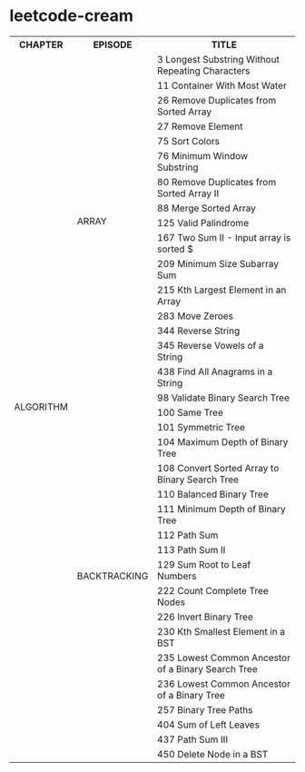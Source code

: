 # leetcode-cream


<table>
	<tr>
	    <th>CHAPTER</th>
	    <th>EPISODE</th>
	    <th>TITLE</th>  
	</tr>
	<tr>
	    	<td rowspan="35">ALGORITHM</td>
	    	<td rowspan="16">ARRAY</td>
	    	<td>3   Longest Substring Without Repeating Characters  </td>
	</tr>
	<tr><td>11   Container With Most Water </td></tr>
	<tr><td>26   Remove Duplicates from Sorted Array</td></tr>
	<tr><td>27   Remove Element</td></tr>
	<tr><td>75   Sort Colors</td></tr>
	<tr><td>76   Minimum Window Substring</td></tr>
	<tr><td>80   Remove Duplicates from Sorted Array II</td></tr>
	<tr><td>88   Merge Sorted Array</td></tr>
	<tr><td>125   Valid Palindrome</td></tr>
	<tr><td>167   Two Sum II - Input array is sorted $</td></tr>
	<tr><td>209   Minimum Size Subarray Sum</td></tr>
	<tr><td>215   Kth Largest Element in an Array</td></tr>
	<tr><td>283   Move Zeroes</td></tr>
	<tr><td>344   Reverse String</td></tr>
	<tr><td>345   Reverse Vowels of a String</td></tr>
	<tr><td>438   Find All Anagrams in a String </td></tr>
	<tr>
		<td rowspan="19">BACKTRACKING</td>
		<td>98   Validate Binary Search Tree</td>
	</tr>
	<tr><td>100   Same Tree</td></tr>
	<tr><td>101   Symmetric Tree</td></tr>
	<tr><td>104   Maximum Depth of Binary Tree</td></tr>
	<tr><td>108   Convert Sorted Array to Binary Search Tree</td></tr>
	<tr><td>110   Balanced Binary Tree</td></tr>
	<tr><td>111   Minimum Depth of Binary Tree</td></tr>
	<tr><td>112   Path Sum</td></tr>
	<tr><td>113   Path Sum II</td></tr>
	<tr><td>129   Sum Root to Leaf Numbers</td></tr>
	<tr><td>222   Count Complete Tree Nodes</td></tr>
	<tr><td>226   Invert Binary Tree</td></tr>
	<tr><td>230   Kth Smallest Element in a BST</td></tr>
	<tr><td>235   Lowest Common Ancestor of a Binary Search Tree</td></tr>
	<tr><td>236   Lowest Common Ancestor of a Binary Tree</td></tr>
	<tr><td>257   Binary Tree Paths</td></tr>
	<tr><td>404   Sum of Left Leaves</td></tr>
	<tr><td>437   Path Sum III  </td></tr>
	<tr><td>450   Delete Node in a BST</td></tr>


</table>
